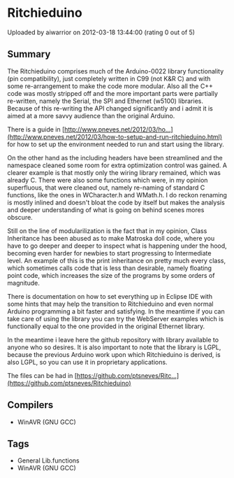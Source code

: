 # Ritchieduino

Uploaded by aiwarrior on 2012-03-18 13:44:00 (rating 0 out of 5)

## Summary

The Ritchieduino comprises much of the Arduino-0022 library functionality (pin compatibility), just completely written in C99 (not K&R C) and with some re-arrangement to make the code more modular. Also all the C++ code was mostly stripped off and the more important parts were partially re-written, namely the Serial, the SPI and Ethernet (w5100) libraries. Because of this re-writing the API changed significantly and i admit it is aimed at a more savvy audience than the original Arduino.


There is a guide in [http://www.pneves.net/2012/03/ho...](http://www.pneves.net/2012/03/how-to-setup-and-run-ritchieduino.html) for how to set up the environment needed to run and start using the library.


On the other hand as the including headers have been streamlined and the namespace cleaned some room for extra optimization control was gained. A clearer example is that mostly only the wiring library remained, which was already C. There were also some functions which were, in my opinion superfluous, that were cleaned out, namely re-naming of standard C functions, like the ones in WCharacter.h and WMath.h. I do reckon renaming is mostly inlined and doesn't bloat the code by itself but makes the analysis and deeper understanding of what is going on behind scenes mores obscure.


Still on the line of modularilization is the fact that in my opinion, Class Inheritance has been abused as to make Matroska doll code, where you have to go deeper and deeper to inspect what is happening under the hood, becoming even harder for newbies to start progressing to Intermediate level. An example of this is the print inheritance on pretty much every class, which sometimes calls code that is less than desirable, namely floating point code, which increases the size of the programs by some orders of magnitude.  

There is documentation on how to set everything up in Eclipse IDE with some hints that may help the transition to Ritchieduino and even normal Arduino programming a bit faster and satisfying. In the meantime if you can take care of using the library you can try the WebServer examples which is functionally equal to the one provided in the original Ethernet library.


In the meantime i leave here the github repository with library available to anyone who so desires. It is also important to note that the library is LGPL, because the previous Arduino work upon which Ritchieduino is derived, is also LGPL, so you can use it in proprietary applications.


The files can be had in [https://github.com/ptsneves/Ritc...](https://github.com/ptsneves/Ritchieduino)

## Compilers

- WinAVR (GNU GCC)

## Tags

- General Lib.functions
- WinAVR (GNU GCC)
